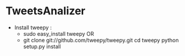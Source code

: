 # TweetsAnalizer
- Install tweepy : 
  - sudo easy_install tweepy
  OR
  - git clone git://github.com/tweepy/tweepy.git
		cd tweepy
		python setup.py install
